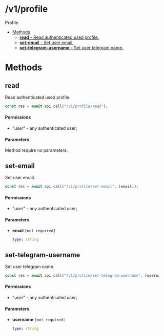 # /v1/profile

Profile.

-   [Methods](#methods)
    -   [**read** - Read authenticated used profile.](#/v1/profile/read)
    -   [**set-email** - Set user email.](#/v1/profile/set-email)
    -   [**set-telegram-username** - Set user telegram name.](#/v1/profile/set-telegram-username)

<a id="methods"></a>

# Methods

<a id="/v1/profile/read"></a>

## read

Read authenticated used profile.

```js
const res = await api.call("/v1/profile/read");
```

#### Permissions

-   "user" - any authenticated user;

#### Parameters

Method require no parameters.

<a id="/v1/profile/set-email"></a>

## set-email

Set user email.

```js
const res = await api.call("/v1/profile/set-email", [email]);
```

#### Permissions

-   "user" - any authenticated user;

#### Parameters

-   **email** `[not required]`

    ```yaml
    type: string
    ```

<a id="/v1/profile/set-telegram-username"></a>

## set-telegram-username

Set user telegram name.

```js
const res = await api.call("/v1/profile/set-telegram-username", [username]);
```

#### Permissions

-   "user" - any authenticated user;

#### Parameters

-   **username** `[not required]`

    ```yaml
    type: string
    ```

